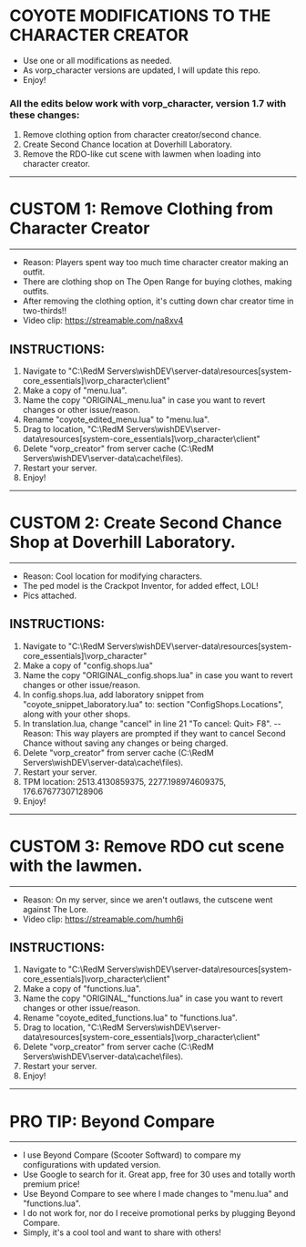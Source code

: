 # COYOTE MODIFICATIONS TO THE CHARACTER CREATOR
- Use one or all modifications as needed.
- As vorp_character versions are updated, I will update this repo.
- Enjoy! 

### All the edits below work with vorp_character, version 1.7 with these changes:
1. Remove clothing option from character creator/second chance.
2. Create Second Chance location at Doverhill Laboratory.
3. Remove the RDO-like cut scene with lawmen when loading into character creator.

------------------------------------------------------------
# CUSTOM 1: Remove Clothing from Character Creator
------------------------------------------------------------
- Reason: Players spent way too much time character creator making an outfit.
- There are clothing shop on The Open Range for buying clothes, making outfits.
- After removing the clothing option, it's cutting down char creator time in two-thirds!!
- Video clip: https://streamable.com/na8xv4

## INSTRUCTIONS:
1. Navigate to "C:\RedM Servers\wishDEV\server-data\resources\[system-core_essentials]\vorp_character\client"
2. Make a copy of "menu.lua".
3. Name the copy "ORIGINAL_menu.lua" in case you want to revert changes or other issue/reason.
4. Rename "coyote_edited_menu.lua" to "menu.lua".
5. Drag to location, "C:\RedM Servers\wishDEV\server-data\resources\[system-core_essentials]\vorp_character\client"
6. Delete "vorp_creator" from server cache (C:\RedM Servers\wishDEV\server-data\cache\files).
7. Restart your server.
8. Enjoy!

------------------------------------------------------------
# CUSTOM 2: Create Second Chance Shop at Doverhill Laboratory.
------------------------------------------------------------ 
- Reason: Cool location for modifying characters.
- The ped model is the Crackpot Inventor, for added effect, LOL!
- Pics attached.

## INSTRUCTIONS:
1. Navigate to "C:\RedM Servers\wishDEV\server-data\resources\[system-core_essentials]\vorp_character"
2. Make a copy of "config.shops.lua"
3. Name the copy "ORIGINAL_config.shops.lua" in case you want to revert changes or other issue/reason.
4. In config.shops.lua, add laboratory snippet from "coyote_snippet_laboratory.lua" to: section "ConfigShops.Locations", along with your other shops.
5. In translation.lua, change "cancel" in line 21 "To cancel: Quit> F8". 
-- Reason: This way players are prompted if they want to cancel Second Chance without saving any changes or being charged.
6. Delete "vorp_creator" from server cache (C:\RedM Servers\wishDEV\server-data\cache\files).
7. Restart your server.
8. TPM location:  2513.4130859375, 2277.198974609375, 176.67677307128906
9. Enjoy!

------------------------------------------------------------
# CUSTOM 3: Remove RDO cut scene with the lawmen.
------------------------------------------------------------ 
- Reason: On my server, since we aren't outlaws, the cutscene went against The Lore.
- Video clip: https://streamable.com/humh6i

## INSTRUCTIONS:
1. Navigate to "C:\RedM Servers\wishDEV\server-data\resources\[system-core_essentials]\vorp_character\client"
2. Make a copy of "functions.lua".
3. Name the copy "ORIGINAL_"functions.lua" in case you want to revert changes or other issue/reason.
4. Rename "coyote_edited_functions.lua" to "functions.lua".
5. Drag to location, "C:\RedM Servers\wishDEV\server-data\resources\[system-core_essentials]\vorp_character\client"
6. Delete "vorp_creator" from server cache (C:\RedM Servers\wishDEV\server-data\cache\files).
7. Restart your server.
8. Enjoy!

------------------------------------------------------------
# PRO TIP: Beyond Compare
------------------------------------------------------------ 
- I use Beyond Compare (Scooter Softward) to compare my configurations with updated version.
- Use Google to search for it. Great app, free for 30 uses and totally worth premium price!
- Use Beyond Compare to see where I made changes to "menu.lua" and "functions.lua".
- I do not work for, nor do I receive promotional perks by plugging Beyond Compare. 
- Simply, it's a cool tool and want to share with others!
